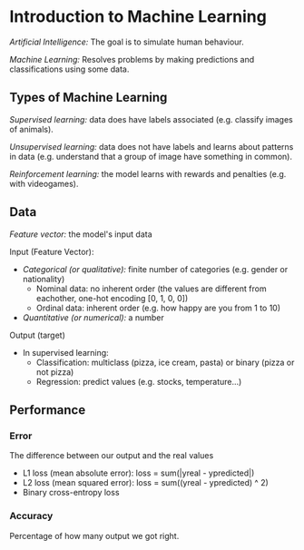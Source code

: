 # Introduction to Machine Learning
*Artificial Intelligence:* The goal is to simulate human behaviour.

*Machine Learning:* Resolves problems by making predictions and classifications using some data.

## Types of Machine Learning
*Supervised learning:* data does have labels associated (e.g. classify images of animals).

*Unsupervised learning:* data does not have labels and learns about patterns in data (e.g. understand that a group of image have something in common).

*Reinforcement learning:* the model learns with rewards and penalties (e.g. with videogames).

## Data
*Feature vector:* the model's input data

Input (Feature Vector): 
- *Categorical (or qualitative):* finite number of categories (e.g. gender or nationality)
    - Nominal data: no inherent order (the values are different from eachother, one-hot encoding [0, 1, 0, 0])
    - Ordinal data: inherent order (e.g. how happy are you from 1 to 10)
- *Quantitative (or numerical):* a number

Output (target)
- In supervised learning: 
    - Classification: multiclass (pizza, ice cream, pasta) or binary (pizza or not pizza)
    - Regression: predict values (e.g. stocks, temperature...)


## Performance

### Error 
The difference between our output and the real values 
- L1 loss (mean absolute error): loss = sum(|yreal - ypredicted|)
- L2 loss (mean squared error): loss = sum((yreal - ypredicted) ^ 2)
- Binary cross-entropy loss

### Accuracy
Percentage of how many output we got right.
